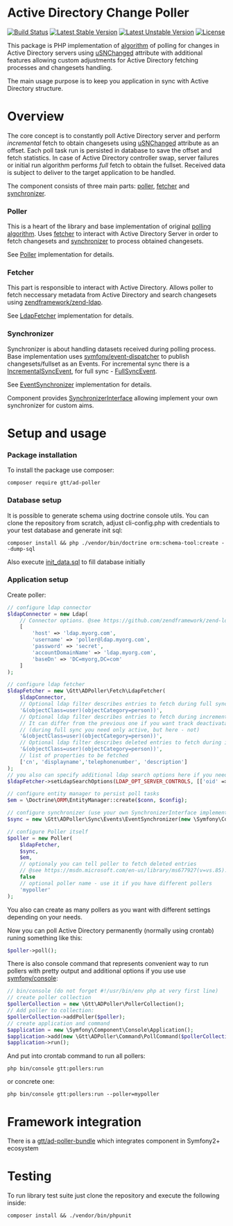 Active Directory Change Poller
==============================

[![Build Status](https://travis-ci.org/GlobalTradingTechnologies/ad-poller.svg?branch=master)](https://travis-ci.org/GlobalTradingTechnologies/ad-poller)
[![Latest Stable Version](https://poser.pugx.org/gtt/ad-poller/version)](https://packagist.org/packages/gtt/ad-poller)
[![Latest Unstable Version](https://poser.pugx.org/gtt/ad-poller/v/unstable)](//packagist.org/packages/gtt/ad-poller)
[![License](https://poser.pugx.org/gtt/ad-poller/license)](https://packagist.org/packages/gtt/ad-poller)

This package is PHP implementation of [algorithm](https://msdn.microsoft.com/en-us/library/ms677627.aspx) of polling for changes in Active Directory servers 
using [uSNChanged](https://msdn.microsoft.com/en-us/library/ms677627.aspx) attribute with additional 
features allowing custom adjustments for Active Directory fetching processes and changesets handling. 

The main usage purpose is to keep you application in sync with Active Directory structure. 

Overview
========
The core concept is to constantly poll Active Directory server and perform *incremental* fetch to obtain changesets using [uSNChanged](https://msdn.microsoft.com/en-us/library/ms677627.aspx) attribute as an offset.
Each poll task run is persisted in database to save the offset and fetch statistics.
In case of Active Directory controller swap, server failures or initial run algorithm performs *full* fetch to obtain the fullset.
Received data is subject to deliver to the target application to be handled. 
 
The component consists of three main parts: [poller](#poller), [fetcher](#fetcher) and [synchronizer](#synchronizer). 

### Poller
This is a heart of the library and base implementation of original [polling algorithm](https://msdn.microsoft.com/en-us/library/ms677627.aspx).
Uses [fetcher](#fetcher) to interact with Active Directory Server in order to fetch changesets and [synchronizer](#synchronizer)
to process obtained changesets.

See [Poller](https://github.com/GlobalTradingTechnologies/ad-poller/blob/master/src/Poller.php) implementation for details.

### Fetcher
This part is responsible to interact with Active Directory. Allows poller to fetch neccessary metadata from Active Directory 
and search changesets using [zendframework/zend-ldap](https://github.com/zendframework/zend-ldap). 

See [LdapFetcher](https://github.com/GlobalTradingTechnologies/ad-poller/blob/master/src/Fetch/LdapFetcher.php) implementation for details.

### Synchronizer
Synchronizer is about handling datasets received during polling process.
Base implementation uses [symfony/event-dispatcher](https://github.com/symfony/event-dispatcher) to publish changesets/fullset as an Events.
For incremental sync there is a [IncrementalSyncEvent](https://github.com/GlobalTradingTechnologies/ad-poller/blob/master/src/Sync/Events/Event/IncrementalSyncEvent.php), 
for full sync - [FullSyncEvent](https://github.com/GlobalTradingTechnologies/ad-poller/blob/master/src/Sync/Events/Event/FullSyncEvent.php).

See [EventSynchronizer](https://github.com/GlobalTradingTechnologies/ad-poller/blob/master/src/Sync/Events/EventSynchronizer.php) implementation for details.

Component provides [SynchronizerInterface](https://github.com/GlobalTradingTechnologies/ad-poller/blob/master/src/Sync/SynchronizerInterface.php) allowing implement your own
synchronizer for custom aims.   

Setup and usage
===============

### Package installation
To install the package use composer:

```
composer require gtt/ad-poller
```

### Database setup
It is possible to generate schema using doctrine console utils.
You can clone the repository from scratch, adjust cli-config.php with credentials to your test database and generate init sql:
```
composer install && php ./vendor/bin/doctrine orm:schema-tool:create --dump-sql
```
Also execute [init_data.sql](https://github.com/GlobalTradingTechnologies/ad-poller/blob/master/res/init_data.sql) to fill database initially

### Application setup
Create poller:
```php
// configure ldap connector
$ldapConnector = new Ldap(
    // Connector options. @see https://github.com/zendframework/zend-ldap for details
    [
        'host' => 'ldap.myorg.com',
        'username' => 'poller@ldap.myorg.com',
        'password' => 'secret',
        'accountDomainName' => 'ldap.myorg.com',
        'baseDn' => 'DC=myorg,DC=com'
    ] 
);

// configure ldap fetcher
$ldapFetcher = new \Gtt\ADPoller\Fetch\LdapFetcher(
    $ldapConnector,
    // Optional ldap filter describes entries to fetch during full sync
    '&(objectClass=user)(objectCategory=person))',
    // Optional ldap filter describes entries to fetch during incremental sync.
    // It can differ from the previous one if you want track deactivatation of entities
    // (during full sync you need only active, but here - not)
    '&(objectClass=user)(objectCategory=person))',
    // Optional ldap filter describes deleted entries to fetch during incremental sync
    '&(objectClass=user)(objectCategory=person))',
    // list of properties to be fetched
    ['cn', 'displayname','telephonenumber', 'description']
);
// you also can specify additional ldap search options here if you need, for example:
$ldapFetcher->setLdapSearchOptions(LDAP_OPT_SERVER_CONTROLS, [['oid' => '1.2.840.113556.1.4.529']]);

// configure entity manager to persist poll tasks
$em = \Doctrine\ORM\EntityManager::create($conn, $config);

// configure synchronizer (use your own SynchronizerInterface implementation if needed)
$sync = new \Gtt\ADPoller\Sync\Events\EventSynchronizer(new \Symfony\Component\EventDispatcher\EventDispatcher());

// configure Poller itself
$poller = new Poller(
    $ldapFetcher,
    $sync,
    $em,
    // optionaly you can tell poller to fetch deleted entries
    // @see https://msdn.microsoft.com/en-us/library/ms677927(v=vs.85).aspx for details 
    false
    // optional poller name - use it if you have different pollers
    'mypoller'
);
```

You also can create as many pollers as you want with different settings depending on your needs.

Now you can poll Active Directory permanently (normally using crontab) runing something like this:
```php
$poller->poll();
``` 

There is also console command that represents convenient way to run pollers with pretty output and additional options
if you use use [symfony/console](https://github.com/symfony/console):
```php
// bin/console (do not forget #!/usr/bin/env php at very first line)
// create poller collection
$pollerCollection = new \Gtt\ADPoller\PollerCollection();
// Add poller to collection:
$pollerCollection->addPoller($poller);
// create application and command
$application = new \Symfony\Component\Console\Application();
$application->add(new \Gtt\ADPoller\Command\PollCommand($pollerCollection));
$application->run();

```
And put into crontab command to run all pollers:
```
php bin/console gtt:pollers:run
```
or concrete one:
```
php bin/console gtt:pollers:run --poller=mypoller
```

Framework integration
=====================
There is a [gtt/ad-poller-bundle](https://github.com/GlobalTradingTechnologies/ad-poller-bundle) which integrates component in Symfony2+ ecosystem

Testing
=======
 
To run library test suite just clone the repository and execute the following inside:
```
composer install && ./vendor/bin/phpunit
```
